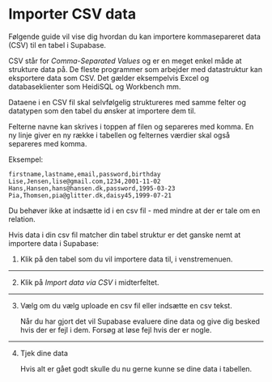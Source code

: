 # Importer CSV data
Følgende guide vil vise dig hvordan du kan importere kommasepareret data (CSV) til en tabel i Supabase.

CSV står for *Comma-Separated Values* og er en meget enkel måde at strukture data på. De fleste programmer som arbejder med datastruktur kan eksportere data som CSV. Det gælder eksempelvis Excel og databaseklienter som HeidiSQL og Workbench mm. 

Dataene i en CSV fil skal selvfølgelig struktureres med samme felter og datatypen som den tabel du ønsker at importere dem til. 

Felterne navne kan skrives i toppen af filen og separeres med komma. En ny linje giver en ny række i tabellen og felternes værdier skal også separeres med komma.

Eksempel:
```csv
firstname,lastname,email,password,birthday
Lise,Jensen,lise@gmail.com,1234,2001-11-02
Hans,Hansen,hans@hansen.dk,password,1995-03-23
Pia,Thomsen,pia@glitter.dk,daisy45,1999-07-21
```
Du behøver ikke at indsætte id i en csv fil - med mindre at der er tale om en relation.

Hvis data i din csv fil matcher din tabel struktur er det ganske nemt at importere data i Supabase:

1. Klik på den tabel som du vil importere data til, i venstremenuen.
___
2. Klik på *Import data via CSV* i midterfeltet.
___
3. Vælg om du vælg uploade en csv fil eller indsætte en csv tekst.
	
	Når du har gjort det vil Supabase evaluere dine data og give dig besked hvis der er fejl i dem. Forsøg at løse fejl hvis der er nogle.
___
4. Tjek dine data
	
	Hvis alt er gået godt skulle du nu gerne kunne se dine data i tabellen.